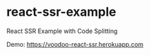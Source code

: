 # react-ssr-example
React SSR Example with Code Splitting

Demo: https://voodoo-react-ssr.herokuapp.com
